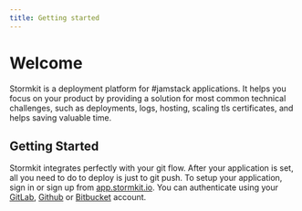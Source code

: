 ```yaml
---
title: Getting started
---
```


# Welcome

<section>
Stormkit is a deployment platform for #jamstack applications. It helps you focus on your product by providing a solution for most common technical challenges, such as deployments, logs, hosting, scaling tls certificates, and helps saving valuable time.
</section>

## Getting Started

<section>
Stormkit integrates perfectly with your git flow. After your application is set, all you need to do to deploy is just to git push. To setup your application, sign in or sign up from <a href="https://app.stormkit.io" target="_blank" rel="noopener noreferrer">app.stormkit.io</a>. You can authenticate using your <a href="https://gitlab.com" target="_blank" rel="noopener noreferrer">GitLab</a>, <a href="https://github.com" target="_blank" rel="noopener noreferrer">Github</a> or <a href="https://bitbucket.org/product" target="_blank" rel="noopener noreferrer">Bitbucket</a> account.
</section>

